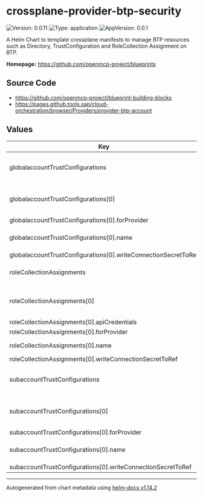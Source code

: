 

# crossplane-provider-btp-security

![Version: 0.0.11](https://img.shields.io/badge/Version-0.0.11-informational?style=flat-square) ![Type: application](https://img.shields.io/badge/Type-application-informational?style=flat-square) ![AppVersion: 0.0.1](https://img.shields.io/badge/AppVersion-0.0.1-informational?style=flat-square)

A Helm Chart to template crossplane manifests to manage BTP resources such as Directory, TrustConfiguration and RoleCollection Assignment on BTP.

**Homepage:** <https://github.com/openmcp-project/blueprints>

## Source Code

* <https://github.com/openmcp-project/blueprint-building-blocks>
* <https://pages.github.tools.sap/cloud-orchestration/browser/Providers/provider-btp-account>

## Values

| Key | Type | Default | Description |
|-----|------|---------|-------------|
| globalaccountTrustConfigurations | list | object | `globalaccountTrustConfigurations[].` orchestrate [`kind: GlobalaccountTrustConfiguration`](https://pages.github.tools.sap/cloud-orchestration/browser/Providers/provider-btp-account/security.btp.sap.crossplane.io/globalaccounttrustconfiguration/v1alpha1) of [BTP Accounts](https://pages.github.tools.sap/cloud-orchestration/docs/category/account-management). |
| globalaccountTrustConfigurations[0] | object | `{"btpSapCrossplaneProviderConfigRefName":"","forProvider":[],"name":"","writeConnectionSecretToRef":[]}` | btpSapCrossplaneProviderConfigRefName defines crossplane provider configuration reference name (identifier) of a [BTP Global Account](https://help.sap.com/docs/btp/sap-business-technology-platform/getting-global-account)! |
| globalaccountTrustConfigurations[0].forProvider | list | `[]` | [forProvider](https://pages.github.tools.sap/cloud-orchestration/browser/Providers/provider-btp-account/security.btp.sap.crossplane.io/globalaccounttrustconfiguration/v1alpha1) CRD |
| globalaccountTrustConfigurations[0].name | string | - | Name of the GlobalaccountTrustConfiguration resource - [CRD Browser](https://pages.github.tools.sap/cloud-orchestration/browser/Providers/provider-btp-account/security.btp.sap.crossplane.io/globalaccounttrustconfiguration/v1alpha1?path=metadata). |
| globalaccountTrustConfigurations[0].writeConnectionSecretToRef | list | `[]` | optional |
| roleCollectionAssignments | list | object | `roleCollectionAssignments[].` orchestrate [`kind: RoleCollectionAssignment`](https://pages.github.tools.sap/cloud-orchestration/browser/Providers/provider-btp-account/security.btp.sap.crossplane.io/rolecollectionassignment/v1alpha1) of [BTP Accounts](https://pages.github.tools.sap/cloud-orchestration/docs/category/account-management). |
| roleCollectionAssignments[0] | object | `{"apiCredentials":[],"btpSapCrossplaneProviderConfigRefName":"","forProvider":[],"name":"","writeConnectionSecretToRef":[]}` | btpSapCrossplaneProviderConfigRefName defines crossplane provider configuration reference name (identifier) of a [BTP Global Account](https://help.sap.com/docs/btp/sap-business-technology-platform/getting-global-account)! |
| roleCollectionAssignments[0].apiCredentials | list | `[]` | [apiCredentials](https://pages.github.tools.sap/cloud-orchestration/browser/Providers/provider-btp-account/security.btp.sap.crossplane.io/rolecollectionassignment/v1alpha1) CRD |
| roleCollectionAssignments[0].forProvider | list | `[]` | [forProvider](https://pages.github.tools.sap/cloud-orchestration/browser/Providers/provider-btp-account/security.btp.sap.crossplane.io/rolecollectionassignment/v1alpha1) CRD |
| roleCollectionAssignments[0].name | string | - | Name of the RoleCollectionAssignment resource - [CRD Browser](https://pages.github.tools.sap/cloud-orchestration/browser/Providers/provider-btp-account/security.btp.sap.crossplane.io/rolecollectionassignment/v1alpha1?path=metadata). |
| roleCollectionAssignments[0].writeConnectionSecretToRef | list | `[]` | optional |
| subaccountTrustConfigurations | list | object | `subaccountTrustConfigurations[].` orchestrate [`kind: SubaccountTrustConfiguration`](https://pages.github.tools.sap/cloud-orchestration/browser/Providers/provider-btp-account/security.btp.sap.crossplane.io/subaccounttrustconfiguration/v1alpha1) of [BTP Accounts](https://pages.github.tools.sap/cloud-orchestration/docs/category/account-management). |
| subaccountTrustConfigurations[0] | object | `{"btpSapCrossplaneProviderConfigRefName":"","forProvider":[],"name":"","writeConnectionSecretToRef":[]}` | btpSapCrossplaneProviderConfigRefName defines crossplane provider configuration reference name (identifier) of a [BTP Global Account](https://help.sap.com/docs/btp/sap-business-technology-platform/getting-global-account)! |
| subaccountTrustConfigurations[0].forProvider | list | `[]` | [forProvider](https://pages.github.tools.sap/cloud-orchestration/browser/Providers/provider-btp-account/security.btp.sap.crossplane.io/subaccounttrustconfiguration/v1alpha1) CRD |
| subaccountTrustConfigurations[0].name | string | - | Name of the SubaccountTrustConfiguration resource - [CRD Browser](https://pages.github.tools.sap/cloud-orchestration/browser/Providers/provider-btp-account/security.btp.sap.crossplane.io/subaccounttrustconfiguration/v1alpha1?path=metadata). |
| subaccountTrustConfigurations[0].writeConnectionSecretToRef | list | `[]` | optional |

----------------------------------------------
Autogenerated from chart metadata using [helm-docs v1.14.2](https://github.com/norwoodj/helm-docs/releases/v1.14.2)